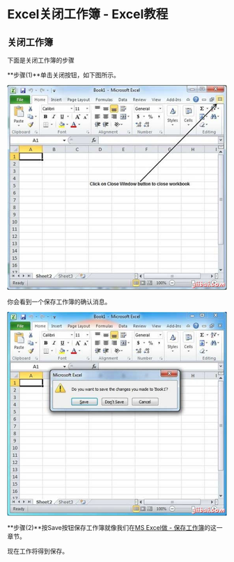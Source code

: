 # Excel关闭工作簿 - Excel教程

## 关闭工作簿

下面是关闭工作簿的步骤

**步骤(1)**单击关闭按钮，如下图所示。

![Close Sheet](../img/12123940L-0.jpg)

你会看到一个保存工作簿的确认消息。

![Close Sheet2](../img/12123915U-1.jpg)

**步骤(2)**按Save按钮保存工作簿就像我们在[MS Excel做 - 保存工作簿](http://www.yiibai.com/excel/excel_save_workbook.html)的这一章节。

现在工作将得到保存。

